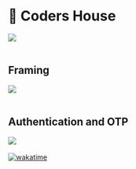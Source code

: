 <h1>👋 Coders House </h1>
<img src="https://raw.githubusercontent.com/pranjalshikhar/codersHouse/main/Sample%20Snapshot.jpg?token=GHSAT0AAAAAABQSP7ZD7DDZ4XYOG7OZ2OECYP2SUMQ" />
<br> <br>
<h2> Framing </h2>
<img src="https://raw.githubusercontent.com/pranjalshikhar/codersHouse/main/White%20Board%20Framing.jpg?token=GHSAT0AAAAAABQSP7ZD6IARPLFEHX5DV75IYP3PIKQ" />
<br> <br>
<h2> Authentication and OTP </h2>
<img src="https://raw.githubusercontent.com/pranjalshikhar/codersHouse/main/Authentication%20and%20OTP.jpg" />
<br> <br>
<a href="https://wakatime.com/badge/user/4e561f6a-44a1-492f-8b79-1a4300a4f5e6/project/602b1f15-37b0-4608-9873-4e4394077fb2"><img src="https://wakatime.com/badge/user/4e561f6a-44a1-492f-8b79-1a4300a4f5e6/project/602b1f15-37b0-4608-9873-4e4394077fb2.svg" alt="wakatime"></a>
